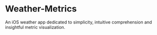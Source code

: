 Weather-Metrics
===============

An iOS weather app dedicated to simplicity, intuitive comprehension and insightful metric visualization.

